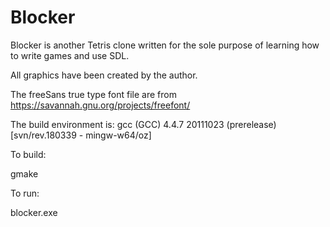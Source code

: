 Blocker
=======

Blocker is another Tetris clone written for the sole purpose of learning how to write games and use SDL.

All graphics have been created by the author.

The freeSans true type font file are from https://savannah.gnu.org/projects/freefont/

The build environment is:
gcc (GCC) 4.4.7 20111023 (prerelease) [svn/rev.180339 - mingw-w64/oz]

To build:

gmake

To run:

blocker.exe




